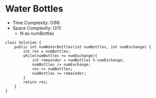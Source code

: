 # Water Bottles

- Time Complexity: O(N)
- Space Complexity: O(1)
  - N as numBottles

```
class Solution {
    public int numWaterBottles(int numBottles, int numExchange) {
        int res = numBottles;
        while(numBottles >= numExchange){
            int remainder = numBottles % numExchange;
            numBottles /= numExchange;
            res += numBottles;
            numBottles += remainder;
        }
        return res;
    }
}
```
